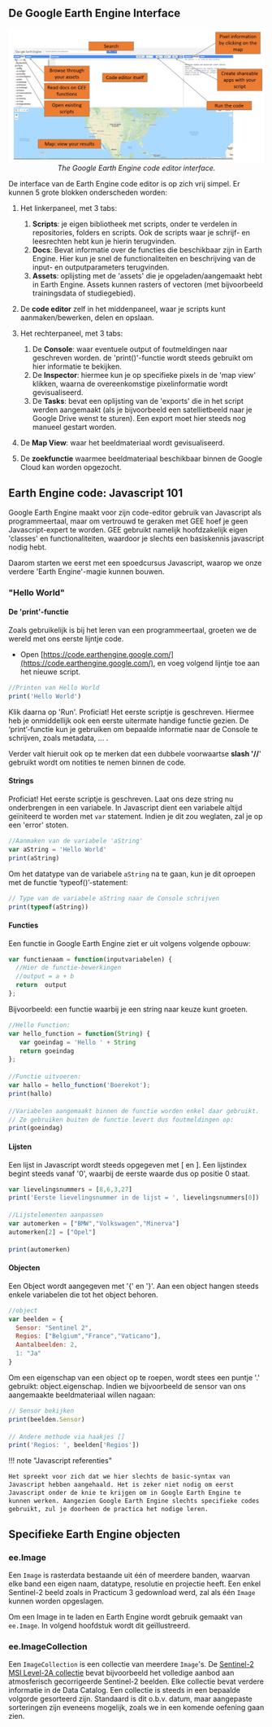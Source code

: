 
## De Google Earth Engine Interface

<p align="center">
  <img src="./Images/GEE_interface.JPG" width="700">  <br>
  <em> The Google Earth Engine code editor interface. </em>
</p> 

De interface van de Earth Engine code editor is op zich vrij simpel. Er kunnen 5 grote blokken onderscheden worden:

  1. Het linkerpaneel, met 3 tabs:  
      1. **Scripts**: je eigen bibliotheek met scripts, onder te verdelen in repositories, folders en scripts. Ook de scripts waar je schrijf- en leesrechten hebt kun je hierin terugvinden.  
      2. **Docs**: Bevat informatie over de functies die beschikbaar zijn in Earth Engine. Hier kun je snel de functionaliteiten en beschrijving van de input- en outputparameters terugvinden.  
      3.  **Assets**: oplijsting met de 'assets' die je opgeladen/aangemaakt hebt in Earth Engine. Assets kunnen rasters of vectoren (met bijvoorbeeld trainingsdata of studiegebied).   
  2. De **code editor** zelf in het middenpaneel, waar je scripts kunt aanmaken/bewerken, delen en opslaan. 
  
  3. Het rechterpaneel, met 3 tabs:  
      1. De **Console**: waar eventuele output of foutmeldingen naar geschreven worden. de 'print()'-functie wordt steeds gebruikt om hier informatie te bekijken.  
      2. De **Inspector**: hiermee kun je op specifieke pixels in de 'map view' klikken, waarna de overeenkomstige pixelinformatie wordt gevisualiseerd.
      3. De **Tasks**: bevat een oplijsting van de 'exports' die in het script werden aangemaakt (als je bijvoorbeeld een satellietbeeld naar je Google Drive wenst te sturen). Een export moet hier steeds nog manueel gestart worden.

  4. De **Map View**: waar het beeldmateriaal wordt gevisualiseerd.

  5. De **zoekfunctie** waarmee beeldmateriaal beschikbaar binnen de Google Cloud kan worden opgezocht.


## Earth Engine code: Javascript 101

Google Earth Engine maakt voor zijn code-editor gebruik van Javascript als programmeertaal, maar om vertrouwd te geraken met GEE hoef je geen Javascript-expert te worden. GEE gebruikt namelijk hoofdzakelijk eigen 'classes' en functionaliteiten, waardoor je slechts een basiskennis javascript nodig hebt.  

Daarom starten we eerst met een spoedcursus Javascript, waarop we onze verdere 'Earth Engine'-magie kunnen bouwen. 

### "Hello World"

#### De 'print'-functie

Zoals gebruikelijk is bij het leren van een programmeertaal, groeten we de wereld met ons eerste lijntje code.  
  
  * Open [https://code.earthengine.google.com/](https://code.earthengine.google.com/), en voeg volgend lijntje toe aan het nieuwe script. 

```javascript
//Printen van Hello World
print('Hello World')
```
Klik daarna op 'Run'. Proficiat! Het eerste scriptje is geschreven. Hiermee heb je onmiddellijk ook een eerste uitermate handige functie gezien. De ‘print’-functie kun je gebruiken om bepaalde informatie naar de Console te schrijven, zoals metadata, ... .  

Verder valt hieruit ook op te merken dat een dubbele voorwaartse **slash '//**' gebruikt wordt om notities te nemen binnen de code.

#### Strings
Proficiat! Het eerste scriptje is geschreven. Laat ons deze string nu onderbrengen in een variabele. In Javascript dient een variabele altijd geïniteerd te worden met ```var``` statement. Indien je dit zou weglaten, zal je op een 'error' stoten.

```javascript
//Aanmaken van de variabele 'aString'
var aString = 'Hello World'
print(aString)
```

Om het datatype van de variabele ```aString``` na te gaan, kun je dit oproepen met de functie ‘typeof()’-statement:

```javascript
// Type van de variabele aString naar de Console schrijven
print(typeof(aString))
```

#### Functies
Een functie in Google Earth Engine ziet er uit volgens volgende opbouw:

```javascript
var functienaam = function(inputvariabelen) {
  //Hier de functie-bewerkingen
  //output = a + b
  return  output
};
```
Bijvoorbeeld: een functie waarbij je een string naar keuze kunt groeten. 

```javascript
//Hello Function:
var hello_function = function(String) {
   var goeindag = 'Hello ' + String
   return goeindag
};

//Functie uitvoeren:
var hallo = hello_function('Boerekot');
print(hallo)

//Variabelen aangemaakt binnen de functie worden enkel daar gebruikt. 
// Ze gebruiken buiten de functie levert dus foutmeldingen op:
print(goeindag)
```

#### Lijsten
Een lijst in Javascript wordt steeds opgegeven met [ en ]. Een lijstindex begint steeds vanaf '0', waarbij de eerste waarde dus op positie 0 staat.

```javascript
var lievelingsnummers = [8,6,3,27]
print('Eerste lievelingsnummer in de lijst = ', lievelingsnummers[0])

//Lijstelementen aanpassen
var automerken = ["BMW","Volkswagen","Minerva"]
automerken[2] = ["Opel"]

print(automerken)

```

#### Objecten
Een Object wordt aangegeven met '{' en '}'. Aan een object hangen steeds enkele variabelen die tot het object behoren.

```javascript
//object
var beelden = {
  Sensor: "Sentinel 2", 
  Regios: ["Belgium","France","Vaticano"],
  Aantalbeelden: 2,
  1: "Ja"
}
```

Om een eigenschap van een object op te roepen, wordt stees een puntje '.' gebruikt: object.eigenschap. Indien we bijvoorbeeld de sensor van ons aangemaakte beeldmateriaal willen nagaan:

```javascript
// Sensor bekijken
print(beelden.Sensor)

// Andere methode via haakjes []
print('Regios: ', beelden['Regios'])
```

!!! note "Javascript referenties"
    
    Het spreekt voor zich dat we hier slechts de basic-syntax van Javascript hebben aangehaald. Het is zeker niet nodig om eerst Javascript onder de knie te krijgen om in Google Earth Engine te kunnen werken. Aangezien Google Earth Engine slechts specifieke codes gebruikt, zul je doorheen de practica het nodige leren.


## Specifieke Earth Engine objecten

### ee.Image

Een ```Image``` is rasterdata bestaande uit één of meerdere banden, waarvan elke band een eigen naam, datatype, resolutie en projectie heeft. Een enkel Sentinel-2 beeld zoals in Practicum 3 gedownload werd, zal als één ```Image``` kunnen worden opgeslagen.

Om een Image in te laden en Earth Engine wordt gebruik gemaakt van ```ee.Image```. In volgend hoofdstuk wordt dit geïllustreerd. 



### ee.ImageCollection

Een ```ImageCollection``` is een collectie van meerdere ```Image```'s. De <a href="https://developers.google.com/earth-engine/datasets/catalog/COPERNICUS_S2_SR" target="_blank">Sentinel-2 MSI Level-2A collectie</a> bevat bijvoorbeeld het volledige aanbod aan atmosferisch gecorrigeerde Sentinel-2 beelden. Elke collectie bevat verdere informatie in de Data Catalog. Een collectie is steeds in een bepaalde volgorde gesorteerd zijn. Standaard is dit o.b.v. datum, maar aangepaste sorteringen zijn eveneens mogelijk, zoals we in een komende oefening gaan zien.

